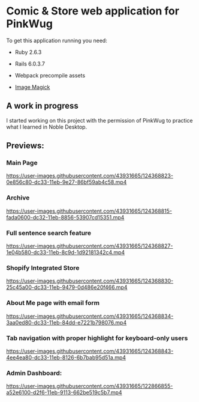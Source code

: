 # Comic & Store web application for PinkWug


To get this application running you need:

* Ruby 2.6.3

* Rails 6.0.3.7
* Webpack precompile assets
* [Image Magick](https://imagemagick.org/script/download.php)


## A work in progress
I started working on this project with the permission of PinkWug to practice what I learned in Noble Desktop. 

## Previews:
### Main Page
https://user-images.githubusercontent.com/43931665/124368823-0e856c80-dc33-11eb-9e27-86bf59ab4c58.mp4

### Archive
https://user-images.githubusercontent.com/43931665/124368815-fada0600-dc32-11eb-8856-53907cd15351.mp4

### Full sentence search feature
https://user-images.githubusercontent.com/43931665/124368827-1e04b580-dc33-11eb-8c9d-1d92181342c4.mp4

### Shopify Integrated Store
https://user-images.githubusercontent.com/43931665/124368830-25c45a00-dc33-11eb-9479-0d486e20f466.mp4

### About Me page with email form
https://user-images.githubusercontent.com/43931665/124368834-3aa0ed80-dc33-11eb-84dd-e7221b798076.mp4

### Tab navigation with proper highlight for keyboard-only users
https://user-images.githubusercontent.com/43931665/124368843-4ee4ea80-dc33-11eb-8126-6b7bab95d51a.mp4

### Admin Dashboard:
https://user-images.githubusercontent.com/43931665/122866855-a52e6100-d2f6-11eb-9113-662be519c5b7.mp4
